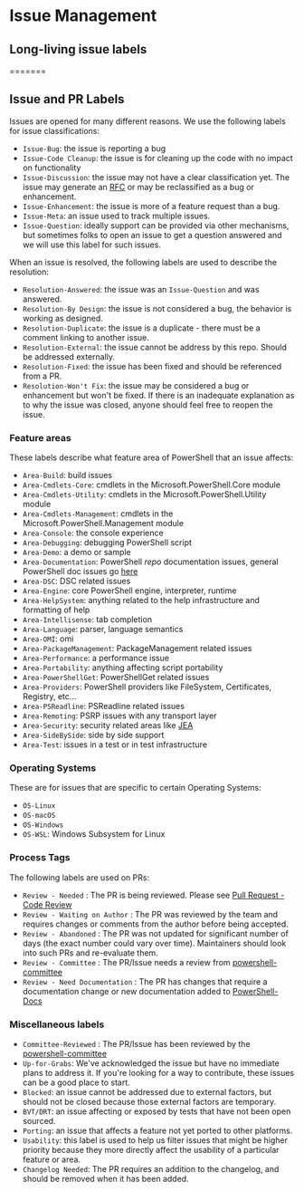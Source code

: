 # Issue Management

## Long-living issue labels
=======
## Issue and PR Labels

Issues are opened for many different reasons.
We use the following labels for issue classifications:

* `Issue-Bug`: the issue is reporting a bug
* `Issue-Code Cleanup`: the issue is for cleaning up the code with no impact on functionality
* `Issue-Discussion`: the issue may not have a clear classification yet.
  The issue may generate an [RFC][ln-rfc] or may be reclassified as a bug or enhancement.
* `Issue-Enhancement`: the issue is more of a feature request than a bug.
* `Issue-Meta`: an issue used to track multiple issues.
* `Issue-Question`: ideally support can be provided via other mechanisms,
  but sometimes folks to open an issue to get a question answered and we will use this label for such issues.

[ln-rfc]: https://github.com/PowerShell/PowerShell-RFC

When an issue is resolved, the following labels are used to describe the resolution:

* `Resolution-Answered`: the issue was an `Issue-Question` and was answered.
* `Resolution-By Design`: the issue is not considered a bug, the behavior is working as designed.
* `Resolution-Duplicate`: the issue is a duplicate - there must be a comment linking to another issue.
* `Resolution-External`: the issue cannot be address by this repo.  Should be addressed externally.
* `Resolution-Fixed`: the issue has been fixed and should be referenced from a PR.
* `Resolution-Won't Fix`: the issue may be considered a bug or enhancement but won't be fixed.
  If there is an inadequate explanation as to why the issue was closed,
  anyone should feel free to reopen the issue.

### Feature areas

These labels describe what feature area of PowerShell that an issue affects:

* `Area-Build`: build issues
* `Area-Cmdlets-Core`: cmdlets in the Microsoft.PowerShell.Core module
* `Area-Cmdlets-Utility`: cmdlets in the Microsoft.PowerShell.Utility module
* `Area-Cmdlets-Management`: cmdlets in the Microsoft.PowerShell.Management module
* `Area-Console`: the console experience
* `Area-Debugging`: debugging PowerShell script
* `Area-Demo`: a demo or sample
* `Area-Documentation`: PowerShell *repo* documentation issues, general PowerShell doc issues go [here](https://github.com/PowerShell/PowerShell-Docs/issues)
* `Area-DSC`: DSC related issues
* `Area-Engine`: core PowerShell engine, interpreter, runtime
* `Area-HelpSystem`: anything related to the help infrastructure and formatting of help
* `Area-Intellisense`: tab completion
* `Area-Language`: parser, language semantics
* `Area-OMI`: omi
* `Area-PackageManagement`: PackageManagement related issues
* `Area-Performance`: a performance issue
* `Area-Portability`: anything affecting script portability
* `Area-PowerShellGet`: PowerShellGet related issues
* `Area-Providers`: PowerShell providers like FileSystem, Certificates, Registry, etc...
* `Area-PSReadline`: PSReadline related issues
* `Area-Remoting`: PSRP issues with any transport layer
* `Area-Security`: security related areas like [JEA](https://github.com/powershell/JEA)
* `Area-SideBySide`: side by side support
* `Area-Test`: issues in a test or in test infrastructure

### Operating Systems

These are for issues that are specific to certain Operating Systems:
* `OS-Linux`
* `OS-macOS`
* `OS-Windows`
* `OS-WSL`: Windows Subsystem for Linux

### Process Tags

The following labels are used on PRs:

* `Review - Needed` : The PR is being reviewed.  Please see [Pull Request - Code Review](https://github.com/PowerShell/PowerShell/blob/master/.github/CONTRIBUTING.md#pull-request---code-review)
* `Review - Waiting on Author` : The PR was reviewed by the team and requires changes or comments from the author before being accepted.
* `Review - Abandoned` : The PR was not updated for significant number of days (the exact number could vary over time).
  Maintainers should look into such PRs and re-evaluate them.
* `Review - Committee` : The PR/Issue needs a review from [powershell-committee](../community/governance.md#powershell-committee)
* `Review - Need Documentation` : The PR has changes that require a documentation change or new documentation added to [PowerShell-Docs](http://github.com/powershell/powershell-docs)

### Miscellaneous labels

* `Committee-Reviewed` : The PR/Issue has been reviewed by the [powershell-committee](../community/governance.md#powershell-committee)
* `Up-for-Grabs`: We've acknowledged the issue but have no immediate plans to address it.
  If you're looking for a way to contribute, these issues can be a good place to start.
* `Blocked`: an issue cannot be addressed due to external factors,
  but should not be closed because those external factors are temporary.
* `BVT/DRT`: an issue affecting or exposed by tests that have not been open sourced.
* `Porting`: an issue that affects a feature not yet ported to other platforms.
* `Usability`: this label is used to help us filter issues that might be higher priority
  because they more directly affect the usability of a particular feature or area.
* `Changelog Needed`: The PR requires an addition to the changelog,
  and should be removed when it has been added.
